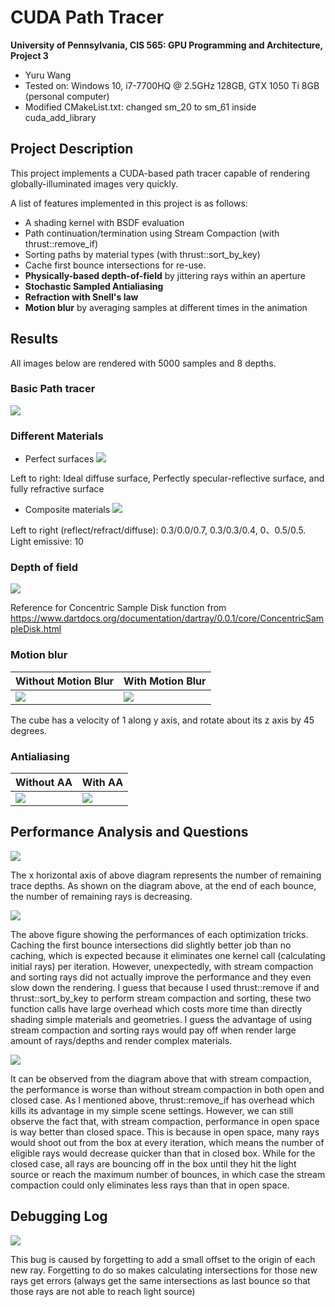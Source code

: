 CUDA Path Tracer
================

**University of Pennsylvania, CIS 565: GPU Programming and Architecture, Project 3**

* Yuru Wang
* Tested on: Windows 10, i7-7700HQ @ 2.5GHz 128GB, GTX 1050 Ti 8GB (personal computer)
* Modified CMakeList.txt: changed sm_20 to sm_61 inside cuda_add_library

## Project Description ##
This project implements a CUDA-based path tracer capable of rendering globally-illuminated images very quickly.

A list of features implemented in this project is as follows:
* A shading kernel with BSDF evaluation
* Path continuation/termination using Stream Compaction (with thrust::remove_if)
* Sorting paths by material types (with thrust::sort_by_key)
* Cache first bounce intersections for re-use.
* **Physically-based depth-of-field** by jittering rays within an aperture
* **Stochastic Sampled Antialiasing**
* **Refraction with Snell's law**
* **Motion blur** by averaging samples at different times in the animation

## Results ##
All images below are rendered with 5000 samples and 8 depths.

### Basic Path tracer
![](img/basic.png)

### Different Materials
* Perfect surfaces
![](img/three_materials.png)

 Left to right: Ideal diffuse surface, Perfectly specular-reflective surface, and fully refractive surface

* Composite materials
  ![](img/composite_materials.png)

 Left to right (reflect/refract/diffuse): 0.3/0.0/0.7, 0.3/0.3/0.4, 0、0.5/0.5.
 Light emissive: 10

### Depth of field
![](img/DOF.png)

Reference for Concentric Sample Disk function from https://www.dartdocs.org/documentation/dartray/0.0.1/core/ConcentricSampleDisk.html

### Motion blur
| Without Motion Blur | With Motion Blur |
|------|------|
| ![](img/without_motionBlur.png) | ![](img/motion_blur.png) |

The cube has a velocity of 1 along y axis, and rotate about its z axis by 45 degrees.

### Antialiasing
| Without AA | With AA |
|------|------|
| ![](img/without_antialiazing.png) | ![](img/with_antialiazing.png) |

## Performance Analysis and Questions ##
![](img/numOfPathsRemaining.png)

The x horizontal axis of above diagram represents the number of remaining trace depths. As shown on the diagram above, at the end of each bounce, the number of remaining rays is decreasing.

![](img/performanceWithOptimizations.png)

The above figure showing the performances of each optimization tricks. Caching the first bounce intersections did slightly better job than no caching, which is expected because it eliminates one kernel call (calculating initial rays) per iteration. However, unexpectedly, with stream compaction and sorting rays did not actually improve the performance and they even slow down the rendering. I guess that because I used thrust::remove if and thrust::sort_by_key to perform stream compaction and sorting, these two function calls have large overhead which costs more time than directly shading simple materials and geometries. I guess the advantage of using stream compaction and sorting rays would pay off when render large amount of rays/depths and render complex materials.

![](img/open_closed.png)

It can be observed from the diagram above that with stream compaction, the performance is worse than without stream compaction in both open and closed case. As I mentioned above, thrust::remove_if has overhead which kills its advantage in my simple scene settings. However, we can still observe the fact that, with stream compaction, performance in open space is way better than closed space. This is because in open space, many rays would shoot out from the box at every iteration, which means the number of eligible rays would decrease quicker than that in closed box. While for the closed case, all rays are bouncing off in the box until they hit the light source or reach the maximum number of bounces, in which case the stream compaction could only eliminates less rays than that in open space.

## Debugging Log ##
![](img/bug.png)

This bug is caused by forgetting to add a small offset to the origin of each new ray. Forgetting to do so makes calculating intersections for those new rays get errors (always get the same intersections as last bounce so that those rays are not able to reach light source)
